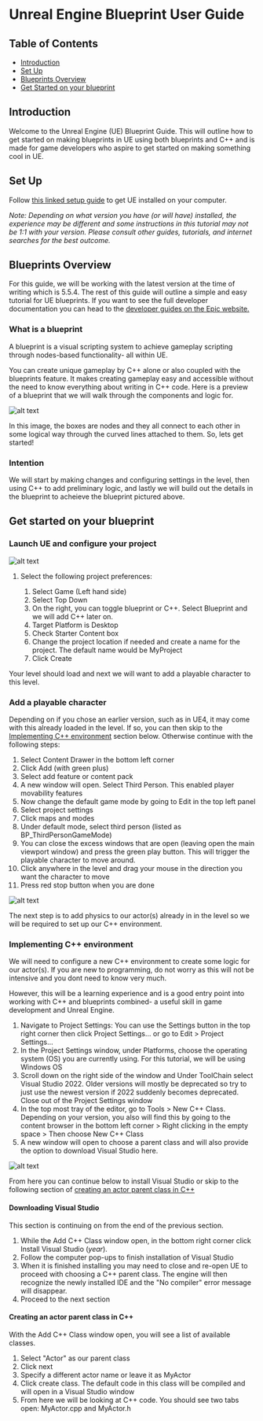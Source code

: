 # Unreal Engine Blueprint User Guide

## Table of Contents

- [Introduction](#introduction)
- [Set Up](#set-up)
- [Blueprints Overview](#blueprints-overview)
- [Get Started on your blueprint](Get-Started-on-your-blueprint)

## Introduction

Welcome to the Unreal Engine (UE) Blueprint Guide. This will outline how to get started on making blueprints in UE using both blueprints and C++ and is made for game developers who aspire to get started on making something cool in UE.

## Set Up

Follow [this linked setup guide](install_UE.md) to get UE installed on your computer.

*Note: Depending on what version you have (or will have) installed, the experience may be different and some instructions in this tutorial may not be 1:1 with your version. Please consult other guides, tutorials, and internet searches for the best outcome.*

## Blueprints Overview

For this guide, we will be working with the latest version at the time of writing which is 5.5.4. The rest of this guide will outline a simple and easy tutorial for UE blueprints. If you want to see the full developer documentation you can head to the [developer guides on the Epic website.](https://dev.epicgames.com/documentation/en-us/unreal-engine/blueprints-visual-scripting-in-unreal-engine)

### What is a blueprint

A blueprint is a visual scripting system to achieve gameplay scripting through nodes-based functionality- all within UE.

You can create unique gameplay by C++ alone or also coupled with the blueprints feature. It makes creating gameplay easy and accessible without the need to know everything about writing in C++ code.
Here is a preview of a blueprint that we will walk through the components and logic for.

![alt text](<ue blueprint image.png>)

In this image, the boxes are nodes and they all connect to each other in some logical way through the curved lines attached to them. So, lets get started!

### Intention

We will start by making changes and configuring settings in the level, then using C++ to add preliminary logic, and lastly we will build out the details in the blueprint to acheieve the blueprint pictured above.

## Get started on your blueprint

### Launch UE and configure your project

![alt text](<Screenshot 2025-05-07 173604.png>)

1. Select the following project preferences:

    1. Select Game (Left hand side)
    1. Select Top Down
    1. On the right, you can toggle blueprint or C++. Select Blueprint and we will add C++ later on.
    1. Target Platform is Desktop
    1. Check Starter Content box
    1. Change the project location if needed and create a name for the project. The default name would be MyProject
    1. Click Create

Your level should load and next we will want to add a playable character to this level.

### Add a playable character

Depending on if you chose an earlier version, such as in UE4, it may come with this already loaded in the level. If so, you can then skip to the [Implementing C++ environment](#implementing-c-environment) section below. Otherwise continue with the following steps:

1. Select Content Drawer in the bottom left corner
1. Click Add (with green plus)
1. Select add feature or content pack
1. A new window will open. Select Third Person. This enabled player movability features
1. Now change the default game mode by going to Edit in the top left panel
1. Select project settings
1. Click maps and modes
1. Under default mode, select third person (listed as BP_ThirdPersonGameMode)
1. You can close the excess windows that are open (leaving open the main viewport window) and press the green play button. This will trigger the playable character to move around.
1. Click anywhere in the level and drag your mouse in the direction you want the character to move
1. Press red stop button when you are done

![alt text](<UE5 third person level with actor.png>)

The next step is to add physics to our actor(s) already in in the level so we will be required to set up our C++ environment.

### Implementing C++ environment

We will need to configure a new C++ environment to create some logic for our actor(s). If you are new to programming, do not worry as this will not be intensive and you dont need to know very much.

However, this will be a learning experience and is a good entry point into working with C++ and blueprints combined- a useful skill in game development and Unreal Engine.

1. Navigate to Project Settings: You can use the Settings button in the top right corner then click Project Settings... or go to Edit > Project Settings...
1. In the Project Settings window, under Platforms, choose the operating system (OS) you are currently using. For this tutorial, we will be using Windows OS
1. Scroll down on the right side of the window and Under ToolChain select Visual Studio 2022. Older versions will mostly be deprecated so try to just use the newest version if 2022 suddenly becomes deprecated. Close out of the Project Settings window
1. In the top most tray of the editor, go to Tools > New C++ Class. Depending on your version, you also will find this by going to the content browser in the bottom left corner > Right clicking in the empty space > Then choose New C++ Class
1. A new window will open to choose a parent class and will also provide the option to download Visual Studio here.

![alt text](<add a c++ class.png>)

From here you can continue below to install Visual Studio or skip to the following section of [creating an actor parent class in C++](#creating-an-actor-parent-class-in-c)

#### Downloading Visual Studio

This section is continuing on from the end of the previous section.

1. While the Add C++ Class window open, in the bottom right corner click Install Visual Studio (*year*).
1. Follow the computer pop-ups to finish installation of Visual Studio
1. When it is finished installing you may need to close and re-open UE to proceed with choosing a C++ parent class. The engine will then recognize the newly installed IDE and the "No compiler" error message will disappear.
1. Proceed to the next section

#### Creating an actor parent class in C++

With the Add C++ Class window open, you will see a list of available classes.

1. Select "Actor" as our parent class
1. Click next
1. Specify a different actor name or leave it as MyActor
1. Click create class. The default code in this class will be compiled and will open in a Visual Studio window
1. From here we will be looking at C++ code. You should see two tabs open: MyActor.cpp and MyActor.h
